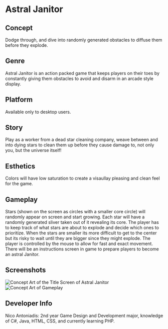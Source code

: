 # **Astral Janitor**

## **Concept**
Dodge through, and dive into randomly generated obstacles to diffuse them before they explode.

## **Genre**
Astral Janitor is an action packed game that keeps players on their toes by constantly giving them obstacles to avoid and disarm in an arcade style display.

## **Platform**
Available only to desktop users.

## **Story**
Play as a worker from a dead star cleaning company, weave between and into dying stars to clean them up before they cause damage to, not only you, but the universe itself!

## **Esthetics**
Colors will have low saturation to create a visaullay pleasing and clean feel for the game.

## **Gameplay**
Stars (shown on the screen as circles with a smaller core circle) will randomly appear on screen and start growing. Each star will have a randomly generated sliver taken out of it revealing its core. The player has to keep track of what stars are about to explode and decide which ones to prioritize. When the stars are smaller its more difficult to get to the center but its risky to wait until they are bigger since they might explode. The player is controlled by the mouse to allow for fast and exact movement. There will be an instructions screen in game to prepare players to become an astral Janitor.

## **Screenshots**
![Concept Art of the Title Screen of Astral Janitor](https://lh3.googleusercontent.com/2qW1Zu9FxTums4SazAtr1rP91ytJ9pfUbQzc4-40ey7IZbcbWXf0NYechhKryG_1T-3ilrBNEiw)
![Concept Art of Gameplay](https://lh3.googleusercontent.com/psW7VpIJTrQ69AO01GdzJsKxbKDKJjfLRV9TWaIqIZhhMEUCqFRmjy6Xtmof1qlgUATVXEUcKwg)

## **Developer Info**
Nico Antoniadis: 2nd year Game Design and Development major, knowledge of C#, Java, HTML, CSS, and currently learning PHP.
